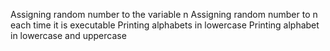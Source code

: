 Assigning random number to the variable n
Assigning random number to n each time it is executable
Printing alphabets in lowercase
Printing alphabet in lowercase and uppercase
